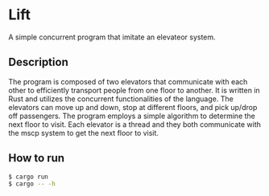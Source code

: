 # Lift

A simple concurrent program that imitate an elevateor system.

## Description

The program is composed of two elevators that communicate with each other to efficiently transport people from one floor to another. It is written in Rust and utilizes the concurrent functionalities of the language. The elevators can move up and down, stop at different floors, and pick up/drop off passengers. The program employs a simple algorithm to determine the next floor to visit.
Each elevator is a thread and they both communicate with the mscp system to get the next floor to visit.

## How to run

```bash
$ cargo run
$ cargo -- -h
```
